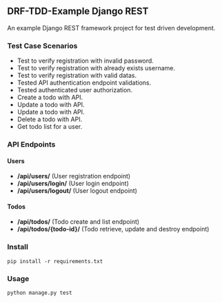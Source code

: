 ## DRF-TDD-Example Django REST

An example Django REST framework project for test driven development.

### Test Case Scenarios
* Test to verify registration with invalid password.
* Test to verify registration with already exists username.
* Test to verify registration with valid datas.
* Tested API authentication endpoint validations.
* Tested authenticated user authorization. 
* Create a todo with API.
* Update a todo with API.
* Update a todo with API.
* Delete a todo with API.
* Get todo list for a user.

### API Endpoints

#### Users

* **/api/users/** (User registration endpoint)
* **/api/users/login/** (User login endpoint)
* **/api/users/logout/** (User logout endpoint)


#### Todos

* **/api/todos/** (Todo create and list endpoint)
* **/api/todos/{todo-id}/** (Todo retrieve, update and destroy endpoint)

### Install 

    pip install -r requirements.txt

### Usage

    python manage.py test

